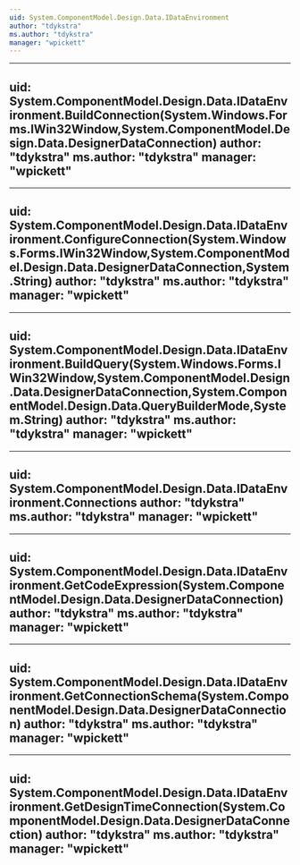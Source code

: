 ```yaml
---
uid: System.ComponentModel.Design.Data.IDataEnvironment
author: "tdykstra"
ms.author: "tdykstra"
manager: "wpickett"
---
```


---
uid: System.ComponentModel.Design.Data.IDataEnvironment.BuildConnection(System.Windows.Forms.IWin32Window,System.ComponentModel.Design.Data.DesignerDataConnection)
author: "tdykstra"
ms.author: "tdykstra"
manager: "wpickett"
---

---
uid: System.ComponentModel.Design.Data.IDataEnvironment.ConfigureConnection(System.Windows.Forms.IWin32Window,System.ComponentModel.Design.Data.DesignerDataConnection,System.String)
author: "tdykstra"
ms.author: "tdykstra"
manager: "wpickett"
---

---
uid: System.ComponentModel.Design.Data.IDataEnvironment.BuildQuery(System.Windows.Forms.IWin32Window,System.ComponentModel.Design.Data.DesignerDataConnection,System.ComponentModel.Design.Data.QueryBuilderMode,System.String)
author: "tdykstra"
ms.author: "tdykstra"
manager: "wpickett"
---

---
uid: System.ComponentModel.Design.Data.IDataEnvironment.Connections
author: "tdykstra"
ms.author: "tdykstra"
manager: "wpickett"
---

---
uid: System.ComponentModel.Design.Data.IDataEnvironment.GetCodeExpression(System.ComponentModel.Design.Data.DesignerDataConnection)
author: "tdykstra"
ms.author: "tdykstra"
manager: "wpickett"
---

---
uid: System.ComponentModel.Design.Data.IDataEnvironment.GetConnectionSchema(System.ComponentModel.Design.Data.DesignerDataConnection)
author: "tdykstra"
ms.author: "tdykstra"
manager: "wpickett"
---

---
uid: System.ComponentModel.Design.Data.IDataEnvironment.GetDesignTimeConnection(System.ComponentModel.Design.Data.DesignerDataConnection)
author: "tdykstra"
ms.author: "tdykstra"
manager: "wpickett"
---
